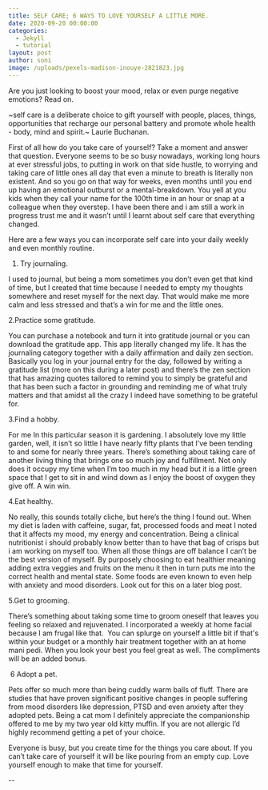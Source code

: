 ```yaml
---
title: SELF CARE; 6 WAYS TO LOVE YOURSELF A LITTLE MORE.
date: 2020-09-20 00:00:00
categories:
  - Jekyll
  - tutorial
layout: post
author: soni
image: /uploads/pexels-madison-inouye-2821823.jpg
---
```


Are you just looking to boost your mood, relax or even purge negative emotions? Read on.

~self care is a deliberate choice to gift yourself with people, places, things, opportunities that recharge our personal battery and promote whole health - body, mind and spirit.~ Laurie Buchanan.

First of all how do you take care of yourself? Take a moment and answer that question. Everyone seems to be so busy nowadays, working long hours at ever stressful jobs, to putting in work on that side hustle, to worrying and taking care of little ones all day that even a minute to breath is literally non existent. And so you go on that way for weeks, even months until you end up having an emotional outburst or a mental-breakdown. You yell at you kids when they call your name for the 100th time in an hour or snap at a colleague when they overstep. I have been there and i am still a work in progress trust me and it wasn’t until I learnt about self care that everything changed.

Here are a few ways you can incorporate self care into your daily weekly and even monthly routine.

1. Try journaling.

I used to journal, but being a mom sometimes you don’t even get that kind of time, but I created that time because I needed to empty my thoughts somewhere and reset myself for the next day. That would make me more calm and less stressed and that’s a win for me and the little ones.&nbsp;

2\.Practice some gratitude.

You can purchase a notebook and turn it into gratitude journal or you can download the gratitude app. This app literally changed my life. It has the journaling category together with a daily affirmation and daily zen section. Basically you log in your journal entry for the day, followed by writing a gratitude list (more on this during a later post) and there’s the zen section that has amazing quotes tailored to remind you to simply be grateful and that has been such a factor in grounding and reminding me of what truly matters and that amidst all the crazy I indeed have something to be grateful for.

3\.Find a hobby.

For me In this particular season it is gardening. I absolutely love my little garden, well, it isn’t so little I have nearly fifty plants that I’ve been tending to and some for nearly three years. There’s something about taking care of another living thing that brings one so much joy and fulfillment. Not only does it occupy my time when I’m too much in my head but it is a little green space that I get to sit in and wind down as I enjoy the boost of oxygen they give off. A win win.

4\.Eat healthy.&nbsp;

No really, this sounds totally cliche, but here’s the thing I found out. When my diet is laden with caffeine, sugar, fat, processed foods and meat I noted that it affects my mood, my energy and concentration. Being a clinical nutritionist i should probably know better than to have that bag of crisps but i am working on myself too. When all those things are off balance I can’t be the best version of myself. By purposely choosing to eat healthier meaning adding extra veggies and fruits on the menu it then in turn puts me into the correct health and mental state. Some foods are even known to even help with anxiety and mood disorders. Look out for this on a later blog post.&nbsp;

5\.Get to grooming.&nbsp;

There’s something about taking some time to groom oneself that leaves you feeling so relaxed and rejuvenated. I incorporated a weekly at home facial because I am frugal like that.&nbsp; You can splurge on yourself a little bit if that's within your budget or a monthly hair treatment together with an at home mani pedi. When you look your best you feel great as well. The compliments will be an added bonus.&nbsp;

&nbsp;6 Adopt a pet.&nbsp;

Pets offer so much more than being cuddly warm balls of fluff. There are studies that have proven significant positive changes in people suffering from mood disorders like depression, PTSD and even anxiety after they adopted pets. Being a cat mom I definitely appreciate the companionship offered to me by my two year old kitty muffin. If you are not allergic I’d highly recommend getting a pet of your choice.

Everyone is busy, but you create time for the things you care about. If you can’t take care of yourself it will be like pouring from an empty cup. Love yourself enough to make that time for yourself.&nbsp;

\--